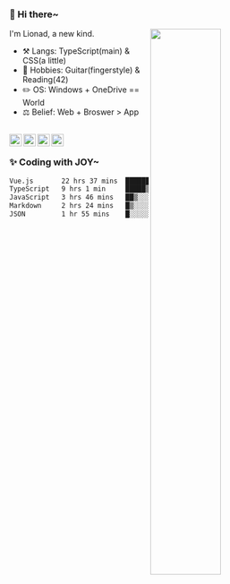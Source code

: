 ### 👋 Hi there~

[<img align="right" width="50%" src="https://github-readme-stats.vercel.app/api?username=Lionad-Morotar&show_icons=true">](https://metrics.lecoq.io/Lionad-Morotar?template=classic)

I'm Lionad, a new kind.

- ⚒️ Langs: TypeScript(main) & CSS(a little)
- 🎨 Hobbies: Guitar(fingerstyle) & Reading(42)
- ✏️ OS: Windows + OneDrive == World
- ⚖️ Belief: Web + Broswer > App

<br />

<a href="https://www.lionad.art">
  <img align="left" alt="lionad-art" width="22px" src="https://cdn.jsdelivr.net/npm/simple-icons@3.1.0/icons/wordpress.svg" />
</a>
<a href="#1806234223">
  <img align="left" alt="1806234223" width="22px" src="https://cdn.jsdelivr.net/npm/simple-icons@3.1.0/icons/tencentqq.svg" />
</a>
<a href="https://www.zhihu.com/people/Lionad">
  <img align="left" alt="132yse" width="22px" src="https://cdn.jsdelivr.net/npm/simple-icons@3.1.0/icons/zhihu.svg" />
</a>
<a href="https://github.com/Lionad-Morotar">
  <img align="left" alt="yisar" width="22px" src="https://cdn.jsdelivr.net/npm/simple-icons@3.1.0/icons/github.svg" />
</a>

<br />

### ✨ Coding with JOY~

<!--START_SECTION:waka-->

```txt
Vue.js       22 hrs 37 mins  █████████████▓░░░░░░░░░░░   54.03 %
TypeScript   9 hrs 1 min     █████▒░░░░░░░░░░░░░░░░░░░   21.54 %
JavaScript   3 hrs 46 mins   ██▒░░░░░░░░░░░░░░░░░░░░░░   09.00 %
Markdown     2 hrs 24 mins   █▒░░░░░░░░░░░░░░░░░░░░░░░   05.74 %
JSON         1 hr 55 mins    █░░░░░░░░░░░░░░░░░░░░░░░░   04.60 %
```

<!--END_SECTION:waka-->
